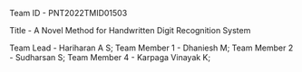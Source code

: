 Team ID - PNT2022TMID01503

Title - A Novel Method for Handwritten Digit Recognition System

Team Lead - Hariharan A S;
Team Member 1 - Dhaniesh M;
Team Member 2 - Sudharsan S;
Team Member 4 - Karpaga Vinayak K;

